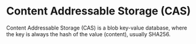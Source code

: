 # Content Addressable Storage (CAS)

Content Addressable Storage (CAS) is a blob key-value database, where the key
is always the hash of the value (content), usually SHA256.
